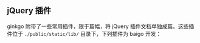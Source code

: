 ## jQuery 插件

ginkgo 附带了一些常用插件，限于篇幅，将 jQuery 插件文档单独成篇。这些插件位于 `./public/static/lib/` 目录下，下列插件为 baigo 开发：
